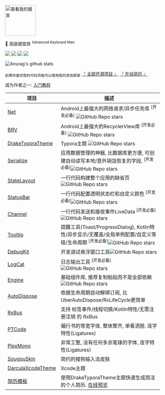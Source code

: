 <a href="https://juejin.im/user/57c9a80379bc440063f3e0dc/posts">
<img src="https://raw.githubusercontent.com/liangjingkanji/liangjingkanji/master/img/juejin.svg" alt="查看我的掘金" width="100" height="100"/></a>

🍵 高级键盘侠 <sup>Advanced Keyboard Man</sup> 

<p align="left">
<img src="https://img.shields.io/badge/GitHub-%E9%AB%98%E7%BA%A7%E9%94%AE%E7%9B%98%E4%BE%A0-brightgreen"/>
<img src="https://img.shields.io/badge/language-kotlin-orange.svg"/>
<img src="https://img.shields.io/badge/license-Apache-blue"/>
<a href="https://jq.qq.com/?_wv=1027&k=vWsXSNBJ"><img src="https://img.shields.io/badge/QQ群-752854893-blue"/></a>
</p>

![Anurag's github stats](https://github-readme-stats.vercel.app/api?username=liangjingkanji&count_private=true)

<sub>如果你喜欢我的代码风格可以使用我的其他框架</sub> [『 全部开源项目 』](https://github.com/liangjingkanji?tab=repositories)  [『 在线简历 』](https://liangjingkanji.github.io/Resume-Template/) 



成为作者之一: [入门教程](https://liangjingkanji.github.io/document/)



| 项目                                                         | 描述                                                         |
| ------------------------------------------------------------ | ------------------------------------------------------------ |
| [Net](https://github.com/liangjingkanji/Net)                 | Android上最强大的网络请求/异步任务库 <sup>[开发必备]</sup> ![GitHub Repo stars](https://img.shields.io/github/stars/liangjingkanji/net?style=social) |
| [BRV](https://github.com/liangjingkanji/BRV)                 | Android上最强大的RecyclerView库 <sup>[开发必备]</sup> ![GitHub Repo stars](https://img.shields.io/github/stars/liangjingkanji/brv?style=social) |
| [DrakeTyporaTheme](https://github.com/liangjingkanji/DrakeTyporaTheme) | Typora主题 ![GitHub Repo stars](https://img.shields.io/github/stars/liangjingkanji/drakeTyporaTheme?style=social) |
| [Serialize](https://github.com/liangjingkanji/Serialize)     | 应用数据管理的神器, 比数据库更方便, 可创建自动读写本地/意外销毁恢复的字段, <sup>[开发必备]</sup>![GitHub Repo stars](https://img.shields.io/github/stars/liangjingkanji/Serialize?style=social) |
| [StateLayout](https://github.com/liangjingkanji/StateLayout) | 一行代码构建整个应用的缺省页![GitHub Repo stars](https://img.shields.io/github/stars/liangjingkanji/StateLayout?style=social) |
| [StatusBar](https://github.com/liangjingkanji/StatusBar)     | 一行代码配置透明状态栏和自定义颜色 <sup>[开发必备]</sup>![GitHub Repo stars](https://img.shields.io/github/stars/liangjingkanji/StatusBar?style=social) |
| [Channel](https://github.com/liangjingkanji/Channel)         | 一行代码发送和接收事件LiveData <sup>[开发必备]</sup>![GitHub Repo stars](https://img.shields.io/github/stars/liangjingkanji/Channel?style=social) |
| [Tooltip](https://github.com/liangjingkanji/Tooltip)         | 提醒工具(Toast/ProgressDialog), Kotlin特性/异步显示/无覆盖/全局单例配置/自定义等级/生命周期 <sup>[开发必备]</sup>![GitHub Repo stars](https://img.shields.io/github/stars/liangjingkanji/tooltip?style=social) |
| [DebugKit](https://github.com/liangjingkanji/debugkit)       | 开发调试悬浮窗口工具![GitHub Repo stars](https://img.shields.io/github/stars/liangjingkanji/tooltip?style=social) |
| [LogCat](https://github.com/liangjingkanji/LogCat)           | 日志输出工具 <sup>[开发必备]</sup>![GitHub Repo stars](https://img.shields.io/github/stars/liangjingkanji/logcat?style=social) |
| [Engine](https://github.com/JBFiveHub/Engine)                | 基础组件库, 推荐复制粘贴而不是全部依赖![GitHub Repo stars](https://img.shields.io/github/stars/liangjingkanji/engine?style=social) |
| [AutoDispose](https://github.com/liangjingkanji/AutoDispose) | 依据生命周期自动解绑订阅, 比UberAutoDispose/RxLifeCycle更简单 |
| [RxBus](https://github.com/liangjingkanji/RxBus)             | 支持 标签事件/线程切换/Kotlin特性/无需注册注销 的 RxBus      |
| [PTCode](https://github.com/liangjingkanji/PTCode)           | 偏行书的等宽字体, 整体整齐, 单看洒脱. 连字特性(Ligatures)    |
| [PlexMono](https://github.com/liangjingkanji/PlexMono)       | 非常工整, 没有任何多余笔锋的字体, 连字特性(Ligatures)        |
| [SougouSkin](https://github.com/liangjingkanji/SougouSkin)   | 简约的搜狗输入法皮肤                                         |
| [DarculaXcodeTheme](https://github.com/liangjingkanji/DarculaXcodeTheme) | Xcode主题                                                    |
| [简历模板](https://github.com/liangjingkanji/Resume-Template) | 使用DrakeTyporaTheme主题快速生成简洁的个人简历. [在线预览](https://liangjingkanji.github.io/Resume-Template/) |

